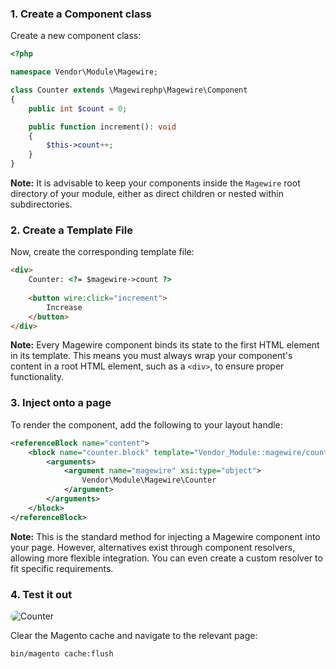 ### 1. Create a Component class

Create a new component class:

```php title="File: Magewire/Counter.php"
<?php

namespace Vendor\Module\Magewire;

class Counter extends \Magewirephp\Magewire\Component
{
    public int $count = 0;

    public function increment(): void
    {
        $this->count++;
    }
}
```

**Note:** It is advisable to keep your components inside the `Magewire` root directory of your module,
either as direct children or nested within subdirectories.

### 2. Create a Template File

Now, create the corresponding template file:

```html title="File: view/frontend/templates/magewire/counter.phtml"
<div>
    Counter: <?= $magewire->count ?>
    
    <button wire:click="increment">
        Increase
    </button>
</div>
```

**Note:** Every Magewire component binds its state to the first HTML element in its template.
This means you must always wrap your component's content in a root HTML element,
such as a `<div>`, to ensure proper functionality.

### 3. Inject onto a page

To render the component, add the following to your layout handle:

```xml title="File: view/frontend/layout/page_handle.xml"
<referenceBlock name="content">
    <block name="counter.block" template="Vendor_Module::magewire/counter.phtml">
        <arguments>
            <argument name="magewire" xsi:type="object">
                Vendor\Module\Magewire\Counter
            </argument>
        </arguments>
    </block>
</referenceBlock>
```

**Note:** This is the standard method for injecting a Magewire component into your page.
However, alternatives exist through component resolvers, allowing more flexible integration.
You can even create a custom resolver to fit specific requirements.

### 4. Test it out

<img src="./images/counter.gif" alt="Counter" style="border-radius: 15px">

Clear the Magento cache and navigate to the relevant page:

```sh
bin/magento cache:flush
```
